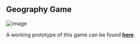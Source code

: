 ## Geography Game

![image](https://cloud.githubusercontent.com/assets/4470913/16147828/4a01203e-34a3-11e6-85e0-ae9118ad6526.png)

A working prototype of this game can be found **[here](http://mapbox.github.io/workshops/geography-game/)**.
